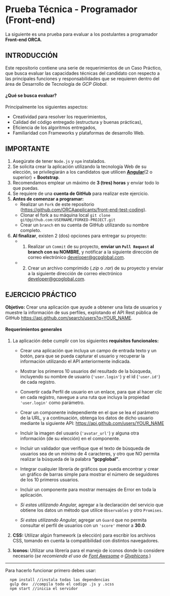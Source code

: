 # Prueba Técnica - Programador (Front-end)
La siguiente es una prueba para evaluar a los postulantes a programador **Front-end ORCA**.

## INTRODUCCIÓN
Este repositorio contiene una serie de requerimientos de un Caso Práctico, que busca evaluar las capacidades técnicas del candidato con respecto a las principales funciones y responsabilidades que se requieren dentro del área de Desarrollo de Tecnología de _GCP Global_.

#### ¿Qué se busca evaluar?
Principalmente los siguientes aspectos:
  + Creatividad para resolver los requerimientos,
  + Calidad del código entregado (estructura y buenas prácticas),
  + Eficiencia de los algoritmos entregados,
  + Familiaridad con Frameworks y plataformas de desarrollo Web.

## IMPORTANTE
1. Asegúrate de tener `Node.js` y `npm` instalados.
2. Se solicita crear la aplicación utilizando la tecnología Web de su elección, se privilegiarán a los candidatos que utilicen **[Angular](https://angular.io/)**(2 o superior) + **Bootstrap**.
3. Recomendamos emplear un máximo de **3 (tres) horas** y enviar todo lo que puedas.
4. Se requiere de una **cuenta de GitHub** para realizar este ejercicio.
5. **Antes de comenzar a programar:**
    * Realizar un `Fork` de este repositorio (https://github.com/ORCAapplicants/front-end-test-coding).
    * Clonar el fork a su máquina local  `git clone git@github.com:USERNAME/FORKED-PROJECT.git`
    * Crear un `branch` en su cuenta de GitHub utilizando su nombre completo.
6. **Al finalizar**, existen 2 (dos) opciones para entregar su proyecto:
    * 1) Realizar un `Commit` de su proyecto, **enviar un `Pull Request` al branch con su NOMBRE**, y notificar a la siguiente dirección de correo electrónico  [developer@gcpglobal.com](mailto:developer@gcpglobal.com).
    * 2) Crear un archivo comprimido (_.zip_ o _.rar_) de su proyecto y enviar a la siguiente dirección de correo electrónico  [developer@gcpglobal.com](mailto:developer@gcpglobal.com).

## EJERCICIO PRÁCTICO
**Objetivo:** Crear una aplicación que ayude a obtener una lista de usuarios y muestre la información de sus perfiles, explotando el API Rest pública de GitHub https://api.github.com/search/users?q=YOUR_NAME.

#### Requerimientos generales

1. La aplicación debe cumplir con los siguientes **requisitos funcionales:**

    - Crear una aplicación que incluya un campo de entrada texto y un botón, para que se pueda capturar el usuario y recuperar la información utilizando el API anteriormente indicada.

    - Mostrar los primeros 10 usuarios del resultado de la búsqueda, incluyendo su nombre de usuario (`'user.login'`) y el id (`'user.id'`) de cada registro.

    - Convertir cada Perfil de usuario en un enlace, para que al hacer clic en cada registro, navegue a una ruta que incluya la propiedad `'user.login'` como parámetro.

    - Crear un componente independiente en el que se lea el parámetro de la URL, y a continuación, obtenga los datos de dicho usuario mediante la siguiente API: https://api.github.com/users/YOUR_NAME

    - Incluir la imagen del usuario (`'avatar_url'`) y alguna otra información (de su elección) en el componente.

    - Incluir un validador que verifique que el texto de búsqueda de usuarios sea de un mínimo de 4 caracteres, y otro que NO permita realizar la búsqueda de la palabra **“gcpglobal”**.

    - Integrar cualquier librería de gráficos que pueda encontrar y crear un gráfico de barras simple para mostrar el número de seguidores de los 10 primeros usuarios.

    - Incluir un componente para mostrar mensajes de Error en toda la aplicación.

    - _Si estas utilizando Angular,_ agregar a la declaración del servicio que obtiene los datos un método que utilice `Observables` y otro `Promises`.

    - _Si estas utilizando Angular,_ agregar un `Guard` que no permita consultar el perfil de usuarios con un `'score'` menor a **30.0**.

2. **CSS:** Utilizar algún framework (a elección) para escribir los archivos CSS, tomando en cuenta la compatibilidad con distintos navegadores.

3. **Iconos:** Utilizar una librería para el manejo de iconos donde lo considere necesario (_se recomienda el uso de [Font Awesome](http://fontawesome.io/) o [Glyphicons](http://glyphicons.com/)._)









************************
Para hacerlo funcionar primero debes usar:
```
  npm install //instala todas las dependencias
  gulp dev  //compila todo el codigo .js y .scss
  npm start //inicia el servidor
```
